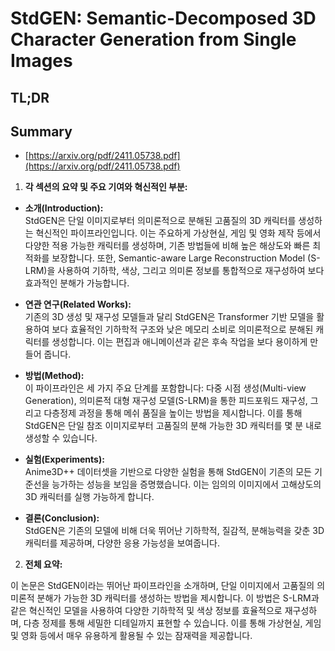 # StdGEN: Semantic-Decomposed 3D Character Generation from Single Images
## TL;DR
## Summary
- [https://arxiv.org/pdf/2411.05738.pdf](https://arxiv.org/pdf/2411.05738.pdf)

1. **각 섹션의 요약 및 주요 기여와 혁신적인 부분:**

- **소개(Introduction):**  
  StdGEN은 단일 이미지로부터 의미론적으로 분해된 고품질의 3D 캐릭터를 생성하는 혁신적인 파이프라인입니다. 이는 주요하게 가상현실, 게임 및 영화 제작 등에서 다양한 적용 가능한 캐릭터를 생성하며, 기존 방법들에 비해 높은 해상도와 빠른 최적화를 보장합니다. 또한, Semantic-aware Large Reconstruction Model (S-LRM)을 사용하여 기하학, 색상, 그리고 의미론 정보를 통합적으로 재구성하여 보다 효과적인 분해가 가능합니다.

- **연관 연구(Related Works):**  
  기존의 3D 생성 및 재구성 모델들과 달리 StdGEN은 Transformer 기반 모델을 활용하여 보다 효율적인 기하학적 구조와 낮은 메모리 소비로 의미론적으로 분해된 캐릭터를 생성합니다. 이는 편집과 애니메이션과 같은 후속 작업을 보다 용이하게 만들어 줍니다.

- **방법(Method):**  
  이 파이프라인은 세 가지 주요 단계를 포함합니다: 다중 시점 생성(Multi-view Generation), 의미론적 대형 재구성 모델(S-LRM)을 통한 피드포워드 재구성, 그리고 다층정제 과정을 통해 메쉬 품질을 높이는 방법을 제시합니다. 이를 통해 StdGEN은 단일 참조 이미지로부터 고품질의 분해 가능한 3D 캐릭터를 몇 분 내로 생성할 수 있습니다.

- **실험(Experiments):**  
  Anime3D++ 데이터셋을 기반으로 다양한 실험을 통해 StdGEN이 기존의 모든 기준선을 능가하는 성능을 보임을 증명했습니다. 이는 임의의 이미지에서 고해상도의 3D 캐릭터를 실행 가능하게 합니다.

- **결론(Conclusion):**  
  StdGEN은 기존의 모델에 비해 더욱 뛰어난 기하학적, 질감적, 분해능력을 갖춘 3D 캐릭터를 제공하며, 다양한 응용 가능성을 보여줍니다.

2. **전체 요약:**

이 논문은 StdGEN이라는 뛰어난 파이프라인을 소개하며, 단일 이미지에서 고품질의 의미론적 분해가 가능한 3D 캐릭터를 생성하는 방법을 제시합니다. 이 방법은 S-LRM과 같은 혁신적인 모델을 사용하여 다양한 기하학적 및 색상 정보를 효율적으로 재구성하며, 다층 정제를 통해 세밀한 디테일까지 표현할 수 있습니다. 이를 통해 가상현실, 게임 및 영화 등에서 매우 유용하게 활용될 수 있는 잠재력을 제공합니다.